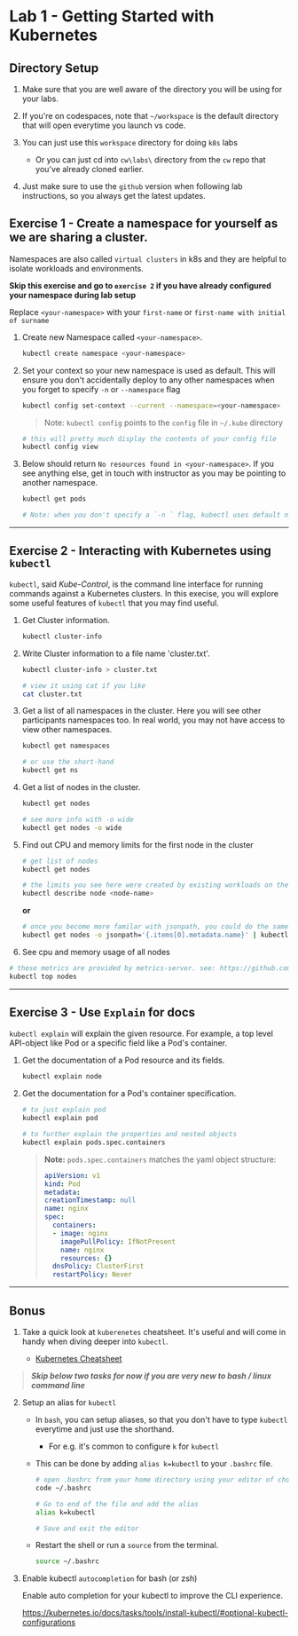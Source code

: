 # Lab 1 - Getting Started with Kubernetes

## Directory Setup

1. Make sure that you are well aware of the directory you will be using for your labs.

2. If you're on codespaces, note that `~/workspace` is the default directory that will open everytime you launch vs code.

3. You can just use this `workspace` directory for doing `k8s` labs

    * Or you can just cd into `cw\labs\` directory from the `cw` repo that you've already cloned earlier.

4. Just make sure to use the `github` version when following lab instructions, so you always get the latest updates.

## Exercise 1 - Create a namespace for yourself as we are sharing a cluster.

Namespaces are also called `virtual clusters` in k8s and they are helpful to isolate workloads and environments. 

**Skip this exercise and go to `exercise 2` if you have already configured your namespace during lab setup**

Replace `<your-namespace>` with your `first-name` or `first-name with initial of surname`

1. Create new Namespace called `<your-namespace>`.
    
    ```bash
    kubectl create namespace <your-namespace>
    ```

2. Set your context so your new namespace is used as default. This will ensure you don't accidentally deploy to any other namespaces when you forget to specify `-n` or `--namespace` flag

    ```bash
    kubectl config set-context --current --namespace=<your-namespace>
    ```

    > Note: `kubectl config` points to the `config` file  in `~/.kube` directory

    ```bash
    # this will pretty much display the contents of your config file
    kubectl config view
    ```

3. Below should return `No resources found in <your-namespace>`. If you see anything else, get in touch with instructor as you may be pointing to another namespace.

    ```bash
    kubectl get pods

    # Note: when you don't specify a `-n ` flag, kubectl uses default namespace that you have configured in your context.
    ```

---

## Exercise 2 - Interacting with Kubernetes using `kubectl`

```kubectl```, said *Kube-Control*, is the  command line interface for running commands against a Kubernetes clusters. In this execise, you will explore some useful features of ```kubectl``` that you may find useful.

1. Get Cluster information.

    ```bash
    kubectl cluster-info
    ```

2. Write Cluster information to a file name 'cluster.txt'.

    ```bash
    kubectl cluster-info > cluster.txt

    # view it using cat if you like
    cat cluster.txt
    ```

3. Get a list of all namespaces in the cluster. Here you will see other participants namespaces too. In real world, you may not have access to view other namespaces.

    ```bash
    kubectl get namespaces

    # or use the short-hand
    kubectl get ns
    ```

4. Get a list of nodes in the cluster.

    ```bash
    kubectl get nodes 

    # see more info with -o wide
    kubectl get nodes -o wide

    ```
 
5. Find out CPU and memory limits for the first node in the cluster

    ```bash
    # get list of nodes
    kubectl get nodes 

    # the limits you see here were created by existing workloads on the cluster such as dashboard, metrics-server, etc
    kubectl describe node <node-name> 
    ```

    **or**

    ```bash
    # once you become more familar with jsonpath, you could do the same like this
    kubectl get nodes -o jsonpath='{.items[0].metadata.name}' | kubectl describe node
    ```

6. See cpu and memory usage of all nodes

```bash
# these metrics are provided by metrics-server. see: https://github.com/kubernetes-sigs/metrics-server
kubectl top nodes
```
---

## Exercise 3 - Use `Explain` for docs

```kubectl explain``` will explain the given resource. For example, a top level API-object like Pod or a specific field like a Pod's container. 

1. Get the documentation of a Pod resource and its fields.

    ```bash
    kubectl explain node
    ```

2. Get the documentation for a Pod's container specification.

    ```bash
    # to just explain pod
    kubectl explain pod  

    # to further explain the properties and nested objects
    kubectl explain pods.spec.containers
    ```

    > **Note:** ```pods.spec.containers``` matches the yaml object structure:
    > ```yaml
    > apiVersion: v1
    > kind: Pod
    > metadata:
    > creationTimestamp: null
    > name: nginx
    > spec:
    >   containers:
    >   - image: nginx
    >     imagePullPolicy: IfNotPresent
    >     name: nginx
    >     resources: {}
    >   dnsPolicy: ClusterFirst
    >   restartPolicy: Never
    > ```

---

## Bonus

1. Take a quick look at `kuberenetes` cheatsheet. It's useful and will come in handy when diving deeper into `kubectl`.

    * [Kubernetes Cheatsheet](https://kubernetes.io/docs/reference/kubectl/cheatsheet/)

 > **_Skip below two tasks for now if you are very new to bash / linux command line_**

2. Setup an alias for `kubectl`

    * In `bash`, you can setup aliases, so that you don't have to type `kubectl` everytime and just use the shorthand.

        * For e.g. it's common to configure `k` for `kubectl`

    * This can be done by adding `alias k=kubectl` to your `.bashrc` file.

        ```bash    
        # open .bashrc from your home directory using your editor of choice. 
        code ~/.bashrc

        # Go to end of the file and add the alias
        alias k=kubectl

        # Save and exit the editor
        ```  

    * Restart the shell or run a `source` from the terminal.

        ```bash
        source ~/.bashrc
        ```

2. Enable kubectl `autocompletion` for bash (or zsh)   

    Enable auto completion for your kubectl to improve the CLI experience. 

    https://kubernetes.io/docs/tasks/tools/install-kubectl/#optional-kubectl-configurations

